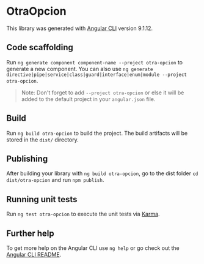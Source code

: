 # OtraOpcion

This library was generated with [Angular CLI](https://github.com/angular/angular-cli) version 9.1.12.

## Code scaffolding

Run `ng generate component component-name --project otra-opcion` to generate a new component. You can also use `ng generate directive|pipe|service|class|guard|interface|enum|module --project otra-opcion`.
> Note: Don't forget to add `--project otra-opcion` or else it will be added to the default project in your `angular.json` file. 

## Build

Run `ng build otra-opcion` to build the project. The build artifacts will be stored in the `dist/` directory.

## Publishing

After building your library with `ng build otra-opcion`, go to the dist folder `cd dist/otra-opcion` and run `npm publish`.

## Running unit tests

Run `ng test otra-opcion` to execute the unit tests via [Karma](https://karma-runner.github.io).

## Further help

To get more help on the Angular CLI use `ng help` or go check out the [Angular CLI README](https://github.com/angular/angular-cli/blob/master/README.md).
